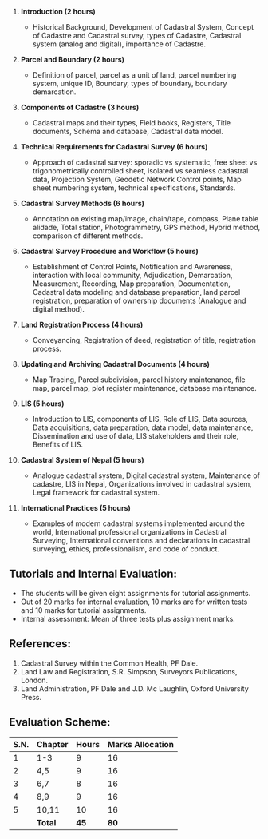 1. **Introduction (2 hours)**  
   - Historical Background, Development of Cadastral System, Concept of Cadastre and Cadastral survey, types of Cadastre, Cadastral system (analog and digital), importance of Cadastre.

2. **Parcel and Boundary (2 hours)**  
   - Definition of parcel, parcel as a unit of land, parcel numbering system, unique ID, Boundary, types of boundary, boundary demarcation.

3. **Components of Cadastre (3 hours)**  
   - Cadastral maps and their types, Field books, Registers, Title documents, Schema and database, Cadastral data model.

4. **Technical Requirements for Cadastral Survey (6 hours)**  
   - Approach of cadastral survey: sporadic vs systematic, free sheet vs trigonometrically controlled sheet, isolated vs seamless cadastral data, Projection System, Geodetic Network Control points, Map sheet numbering system, technical specifications, Standards.

5. **Cadastral Survey Methods (6 hours)**  
   - Annotation on existing map/image, chain/tape, compass, Plane table alidade, Total station, Photogrammetry, GPS method, Hybrid method, comparison of different methods.

6. **Cadastral Survey Procedure and Workflow (5 hours)**  
   - Establishment of Control Points, Notification and Awareness, interaction with local community, Adjudication, Demarcation, Measurement, Recording, Map preparation, Documentation, Cadastral data modeling and database preparation, land parcel registration, preparation of ownership documents (Analogue and digital method).

7. **Land Registration Process (4 hours)**  
   - Conveyancing, Registration of deed, registration of title, registration process.

8. **Updating and Archiving Cadastral Documents (4 hours)**  
   - Map Tracing, Parcel subdivision, parcel history maintenance, file map, parcel map, plot register maintenance, database maintenance.

9. **LIS (5 hours)**  
   - Introduction to LIS, components of LIS, Role of LIS, Data sources, Data acquisitions, data preparation, data model, data maintenance, Dissemination and use of data, LIS stakeholders and their role, Benefits of LIS.

10. **Cadastral System of Nepal (5 hours)**  
    - Analogue cadastral system, Digital cadastral system, Maintenance of cadastre, LIS in Nepal, Organizations involved in cadastral system, Legal framework for cadastral system.

11. **International Practices (5 hours)**  
    - Examples of modern cadastral systems implemented around the world, International professional organizations in Cadastral Surveying, International conventions and declarations in cadastral surveying, ethics, professionalism, and code of conduct.

## Tutorials and Internal Evaluation:  
- The students will be given eight assignments for tutorial assignments.
- Out of 20 marks for internal evaluation, 10 marks are for written tests and 10 marks for tutorial assignments.
- Internal assessment: Mean of three tests plus assignment marks.

## References:
1. Cadastral Survey within the Common Health, PF Dale.
2. Land Law and Registration, S.R. Simpson, Surveyors Publications, London.
3. Land Administration, PF Dale and J.D. Mc Laughlin, Oxford University Press.

## Evaluation Scheme:

| S.N. | Chapter   | Hours  | Marks Allocation |
| ---- | --------- | ------ | ---------------- |
| 1    | 1-3       | 9      | 16               |
| 2    | 4,5       | 9      | 16               |
| 3    | 6,7       | 8      | 16               |
| 4    | 8,9       | 9      | 16               |
| 5    | 10,11     | 10     | 16               |
|      | **Total** | **45** | **80**           |

